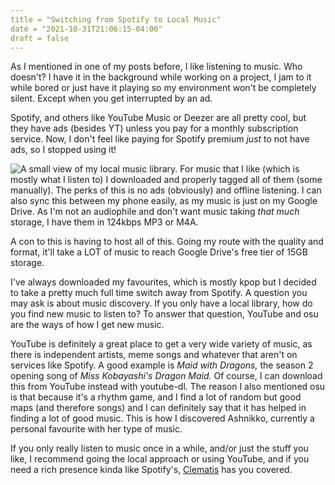 ```yaml
---
title = "Switching from Spotify to Local Music"
date = "2021-10-31T21:06:15-04:00"
draft = false
---
```


As I mentioned in one of my posts before, I like listening to music. Who doesn't?
I have it in the background while working on a project, I jam to it while bored
or just have it playing so my environment won't be completely silent. Except when
you get interrupted by an ad.

Spotify, and others like YouTube Music or Deezer are all pretty cool,
but they have ads (besides YT) unless you pay for a monthly subscription service.
Now, I don't feel like paying for Spotify premium *just* to not have ads,
so I stopped using it!

![A small view of my local music library.](https://modeus.is-inside.me/TREhttCz.png)
For music that I like (which is mostly what I listen to) I downloaded and properly
tagged all of them (some manually). The perks of this is no ads (obviously) and
offline listening. I can also sync this between my phone easily, as my music is just
on my Google Drive. As I'm not an audiophile and don't want music taking *that much*
storage, I have them in 124kbps MP3 or M4A.

A con to this is having to host all of this. Going my route with the quality
and format, it'll take a LOT of music to reach Google Drive's free tier of 15GB
storage.

I've always downloaded my favourites, which is mostly kpop but I decided to take
a pretty much full time switch away from Spotify. A question you may ask is about music
discovery. If you only have a local library, how do you find new music to listen to?
To answer that question, YouTube and osu are the ways of how I get new music.

YouTube is definitely a great place to get a very wide variety of music, as there is
independent artists, meme songs and whatever that aren't on services like Spotify.
A good example is *Maid with Dragons,* the season 2 opening song of *Miss Kobayashi's
Dragon Maid.* Of course, I can download this from YouTube instead with youtube-dl.
The reason I also mentioned osu is that because it's a rhythm game, and I find a lot
of random but good maps (and therefore songs) and I can definitely say that
it has helped in finding a lot of good music. This is how I discovered Ashnikko,
currently a personal favourite with her type of music.

If you only really listen to music once in a while, and/or just the stuff you like,
I recommend going the local approach or using YouTube, and if you need a rich presence
kinda like Spotify's, [Clematis](https://github.com/TorchedSammy/Clematis) has you
covered.

